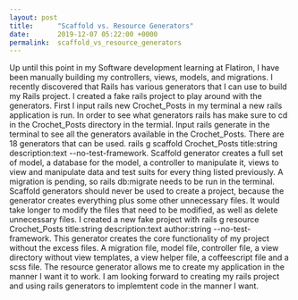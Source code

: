```yaml
---
layout: post
title:      "Scaffold vs. Resource Generators"
date:       2019-12-07 05:22:00 +0000
permalink:  scaffold_vs_resource_generators
---
```


Up until this point in my Software development learning at Flatiron, I have been manually building my controllers, views, models, and migrations.  I recently discovered that Rails has various generators that I can use to build my Rails project.  I created a fake rails project to play around with the generators. First I input rails new Crochet_Posts in my terminal a new rails application is run.  In order to see what generators rails has make sure to cd in the Crochet_Posts directory in the termial.  Input rails generate in the terminal to see all the generators available in the Crochet_Posts. There are 18 generators that can be used.  rails g scaffold Crochet_Posts title:string description:text --no-test-framework.  Scaffold generator creates a full set of  model, a database for the model, a controller to manipulate it, views to view and manipulate data and test suits for every thing listed previously.  A migration is pending, so rails db:migrate needs to be run in the terminal.  Scaffold generators should never be used to create a project, because the generator creates everything plus some other unnecessary files.  It would take longer to modify the files that need to be modified, as well as delete unnecessary files.  I created a new fake project with rails  g resource Crochet_Posts title:string description:text author:string --no-test-framework. This generator creates the core functionality of my project without the excess files.  A migration file, model file, controller file, a view directory without view templates, a view helper file, a coffeescript file and a scss file.  The resource generator allows me to create my application in the manner I want it to work. I am looking forward to creating my rails project and using rails generators to implemtent code in the manner I want.

